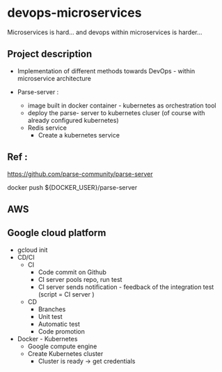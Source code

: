 # devops-microservices
Microservices is hard... and devops within microservices is harder...




## Project description 
+ Implementation of different methods towards DevOps - within microservice architecture 



+ Parse-server : 
    + image built in docker container - kubernetes as orchestration tool 
    + deploy the parse- server to kubernetes cluser (of course with already configured kubernetes)
    + Redis service 
        + Create a kubernetes service 


## Ref : 
https://github.com/parse-community/parse-server




docker push ${DOCKER_USER}/parse-server


## AWS 



## Google cloud platform 
+ gcloud init 
+ CD/CI 
    + CI 
        + Code commit on Github 
        + CI server pools repo, run test 
        + CI server sends notification - feedback of the integration test 
        (script = CI server )
    + CD 
        + Branches 
        + Unit test 
        + Automatic test 
        + Code promotion 
+ Docker - Kubernetes 
    + Google compute engine 
    + Create Kubernetes cluster 
        + Cluster is ready -> get credentials 
